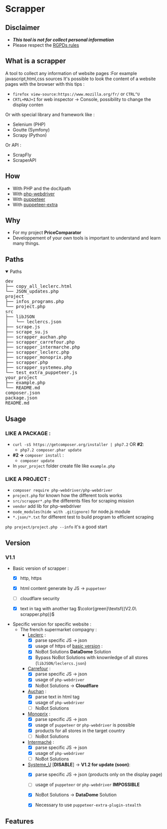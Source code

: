 # Scrapper 

## Disclaimer 
- **_This tool is not for collect personal information_**
- Please respect the [RGPDs rules](https://eur-lex.europa.eu/legal-content/EN/TXT/?uri=CELEX:32016R0679)

## What is a scrapper
A tool to collect any information of website pages :For example javascript,html,css sources
It's possible to look the content of a website pages with the browser with this tips : 
- `firefox view-source:https://www.mozilla.org/fr/` or `CTRL^U`
- `CRTL+MAJ+I` for web inspector -> Console, possibility to change the display conten

Or with special library and framework like : 
- Selenium (PHP)
- Goutte (Symfony)
- Scrapy (Python)

Or API : 
- ScrapFly
- ScraperAPI

## How 
- With PHP and the docXpath
- With [php-webdriver](https://github.com/php-webdriver/php-webdriver)
- With [puppeteer](https://github.com/puppeteer/puppeteer)
- With [puppeteer-extra](https://github.com/berstend/puppeteer-extra)



## Why 
- For my project **PriceComparator**
- Developpement of your own tools is important to understand and learn many things.

## Paths 
<details open>
<summary>Paths</summary>
<pre>
dev
├── copy_all_leclerc.html
└── JSON_updates.php
project
├── infos_programs.php
└── project.php
src
├── libJSON
│   └── leclercs.json
├── scrape.js
├── scrape_su.js
├── scrapper_auchan.php
├── scrapper_carrefour.php
├── scrapper_intermarche.php
├── scrapper_leclerc.php
├── scrapper_monoprix.php
├── scrapper.php
├── scrapper_systemeu.php
└── test_extra_puppeteer.js
your_project
├── example.php
└── README.md
composer.json
package.json
README.md
</pre>
</details>

## Usage 
### LIKE A PACKAGE : 
- `curl -sS https://getcomposer.org/installer | php7.2` OR **#2**: 
  - `php7.2 composer.phar update`
- **#2 ->** `composer install` : 
  - `composer update`
- In `your_project` folder create file like `example.php`
### LIKE A PROJECT : 
- `composer require php-webdriver/php-webdriver`
- `project.php` for known how the different tools works
- `src/scrapper*.php` the differents files for scraping mission
- `vendor` add lib for php-webdriver 
- `node_modules(hide with .gitignore)` for node.js module 
- `*.json/*.txt` for different test to build program to efficient scraping 

`php project/project.php --info` it's a good start

## Version 

### V1.1
- Basic version of scrapper : 
  - [x] http, https
  - [x] html content generate by JS -> `puppeteer`  
  - [ ] cloudflare security 
  - [x] text in tag with another tag $\color{green}\textsf{(V2.0\ scrapper.php)}$


- Specific version for specific website : 
  - The french supermarket compagny : 
    - [Leclerc](https://leclerc.fr) : 
      - [x] parse specific JS -> json
      - [x] usage of https of [basic version](scrapper.php) : 
      - [x] NoBot Solutions **DataDome** Solution
      - [x] Bypass NoBot Solutions with knownledge of all stores (`libJSON/leclercs.json`)
    - [Carrefour](https://www.carrefour.fr) : 
      - [x] parse specific JS -> json
      - [x] usage of `php-webdriver` 
      - [x] NoBot Solutions -> **Cloudflare**
    - [Auchan](https://www.auchan.fr) : 
      - [x] parse text in html tag
      - [x] usage of `php-webdriver`
      - [ ] NoBot Solutions 
    - [Monoprix](https://www.monoprix.fr) : 
      - [x] parse specific JS -> json 
      - [x] usage of `puppeteer` or `php-webdriver` is possible
      - [x] products for all stores in the target country
      - [ ] NoBot Solutions
    - [Intermaché](https://www.intermarche.com) :
      - [x] parse specific JS -> json 
      - [x] usage of `php-webdriver`
      - [ ] NoBot Solutions 
    - [Systeme_U](https://www.magasins-u.com) [**DISABLE**] -> **V1.2 for update (soon)**: 
      - [x] parse specific JS -> json (products only on the display page)
      - [ ] usage of `puppeteer` or `php-webdriver` **IMPOSSIBLE**
      - [x] NoBot Solutions -> **DataDome** Solution
      - [x] Necessary to use `puppeteer-extra-plugin-stealth`   
 

## Features 
